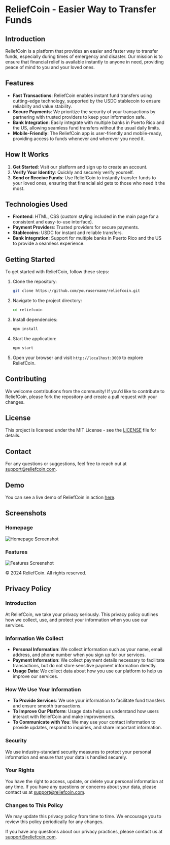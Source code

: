 # ReliefCoin - Easier Way to Transfer Funds

## Introduction

ReliefCoin is a platform that provides an easier and faster way to transfer funds, especially during times of emergency and disaster. Our mission is to ensure that financial relief is available instantly to anyone in need, providing peace of mind to you and your loved ones.

## Features

- **Fast Transactions**: ReliefCoin enables instant fund transfers using cutting-edge technology, supported by the USDC stablecoin to ensure reliability and value stability.
- **Secure Payments**: We prioritize the security of your transactions by partnering with trusted providers to keep your information safe.
- **Bank Integration**: Easily integrate with multiple banks in Puerto Rico and the US, allowing seamless fund transfers without the usual daily limits.
- **Mobile-Friendly**: The ReliefCoin app is user-friendly and mobile-ready, providing access to funds whenever and wherever you need it.

## How It Works

1. **Get Started**: Visit our platform and sign up to create an account.
2. **Verify Your Identity**: Quickly and securely verify yourself.
3. **Send or Receive Funds**: Use ReliefCoin to instantly transfer funds to your loved ones, ensuring that financial aid gets to those who need it the most.

## Technologies Used

- **Frontend**: HTML, CSS (custom styling included in the main page for a consistent and easy-to-use interface).
- **Payment Providers**: Trusted providers for secure payments.
- **Stablecoins**: USDC for instant and reliable transfers.
- **Bank Integration**: Support for multiple banks in Puerto Rico and the US to provide a seamless experience.

## Getting Started

To get started with ReliefCoin, follow these steps:

1. Clone the repository:

   ```bash
   git clone https://github.com/yourusername/reliefcoin.git
   ```

2. Navigate to the project directory:

   ```bash
   cd reliefcoin
   ```

3. Install dependencies:

   ```bash
   npm install
   ```

4. Start the application:

   ```bash
   npm start
   ```

5. Open your browser and visit `http://localhost:3000` to explore ReliefCoin.

## Contributing

We welcome contributions from the community! If you'd like to contribute to ReliefCoin, please fork the repository and create a pull request with your changes.

## License

This project is licensed under the MIT License - see the [LICENSE](LICENSE) file for details.

## Contact

For any questions or suggestions, feel free to reach out at [support@reliefcoin.com](mailto:support@reliefcoin.com).

## Demo

You can see a live demo of ReliefCoin in action [here](https://www.reliefcoin.com/demo).

## Screenshots

### Homepage

![Homepage Screenshot](screenshots/homepage.png)

### Features

![Features Screenshot](screenshots/features.png)

&copy; 2024 ReliefCoin. All rights reserved.

## Privacy Policy

### Introduction

At ReliefCoin, we take your privacy seriously. This privacy policy outlines how we collect, use, and protect your information when you use our services.

### Information We Collect

- **Personal Information**: We collect information such as your name, email address, and phone number when you sign up for our services.
- **Payment Information**: We collect payment details necessary to facilitate transactions, but do not store sensitive payment information directly.
- **Usage Data**: We collect data about how you use our platform to help us improve our services.

### How We Use Your Information

- **To Provide Services**: We use your information to facilitate fund transfers and ensure smooth transactions.
- **To Improve Our Platform**: Usage data helps us understand how users interact with ReliefCoin and make improvements.
- **To Communicate with You**: We may use your contact information to provide updates, respond to inquiries, and share important information.

### Security

We use industry-standard security measures to protect your personal information and ensure that your data is handled securely.

### Your Rights

You have the right to access, update, or delete your personal information at any time. If you have any questions or concerns about your data, please contact us at [support@reliefcoin.com](mailto:support@reliefcoin.com).

### Changes to This Policy

We may update this privacy policy from time to time. We encourage you to review this policy periodically for any changes.

If you have any questions about our privacy practices, please contact us at [support@reliefcoin.com](mailto:support@reliefcoin.com).
